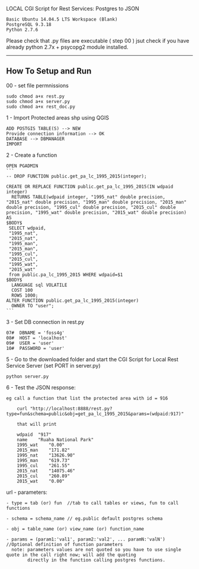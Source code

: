 LOCAL CGI Script for Rest Services: Postgres to JSON

    Basic Ubuntu 14.04.5 LTS Workspace (Blank)
    PostgreSQL 9.3.18
    Python 2.7.6

Please check that .py files are executable ( step 00 )
jsut check if you have already python 2.7x + psycopg2 module installed.

------------------
How To Setup and Run
------------------
00 - set file permnissions

    sudo chmod a+x rest.py
    sudo chmod a+x server.py
    sudo chmod a+x rest_doc.py
    
1 - Import Protected areas shp using QGIS
    
    ADD POSTGIS TABLE(S) --> NEW
    Provide connection information --> OK
    DATABASE --> DBMANAGER
    IMPORT
    
2 - Create a function

    OPEN PGADMIN  
    ```
    -- DROP FUNCTION public.get_pa_lc_1995_2015(integer);

    CREATE OR REPLACE FUNCTION public.get_pa_lc_1995_2015(IN wdpaid integer)
      RETURNS TABLE(wdpaid integer, "1995_nat" double precision, "2015_nat" double precision, "1995_man" double precision, "2015_man" double precision, "1995_cul" double precision, "2015_cul" double precision, "1995_wat" double precision, "2015_wat" double precision) AS
    $BODY$ 
     SELECT wdpaid,
     "1995_nat",
     "2015_nat",
     "1995_man",
     "2015_man",
     "1995_cul",
     "2015_cul",
     "1995_wat",
     "2015_wat"
     from public.pa_lc_1995_2015 WHERE wdpaid=$1 
    $BODY$
      LANGUAGE sql VOLATILE
      COST 100
      ROWS 1000;
    ALTER FUNCTION public.get_pa_lc_1995_2015(integer)
      OWNER TO "user";
    ```
    
3 - Set DB connection in rest.py

    07#  DBNAME = 'foss4g'
    08#  HOST = 'localhost'
    09#  USER = 'user'
    10#  PASSWORD = 'user'
    
5 - Go to the downloaded folder and start the CGI Script for Local Rest Service Server (set PORT in server.py)

    python server.py
    
6 - Test the JSON response:
    
    eg call a function that list the protected area with id = 916
        
        curl "http://localhost:8888/rest.py?type=fun&schema=public&obj=get_pa_lc_1995_2015&params=(wdpaid:917)"
    
        that will print
        
        wdpaid	"917"
        name	"Ruaha National Park"
        1995_wat	"0.00"
        2015_man	"171.82"
        1995_nat	"13626.90"
        1995_man	"619.73"
        1995_cul	"261.55"
        2015_nat	"14075.46"
        2015_cul	"260.89"
        2015_wat	"0.00"
    
url - parameters:
    
    - type = tab (or) fun  //tab to call tables or views, fun to call functions
    
    - schema = schema_name // eg.public default postgres schema
    
    - obj = table_name (or) view_name (or) function_name
    
    - params = (param1:'val1', param2:'val2', ... paramN:'valN')  //Optional definition of function parameters
      note: parameters values are not quoted so you have to use single quote in the call right now; will add the quoting
            directly in the function calling postgres functions.
